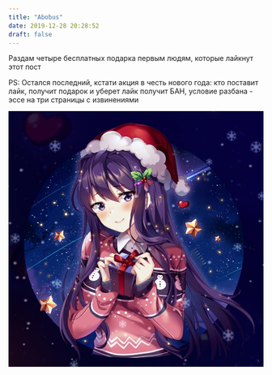 ```yaml
---
title: "Abobus"
date: 2019-12-28 20:28:52
draft: false
---
```


Раздам четыре бесплатных подарка первым людям, которые лайкнут этот пост

PS: Остался последний, кстати акция в честь нового года: кто поставит лайк, получит подарок и уберет лайк получит БАН, условие разбана - эссе на три страницы с извинениями

![](/img/vk/-ULirN3wyqM.jpg)

